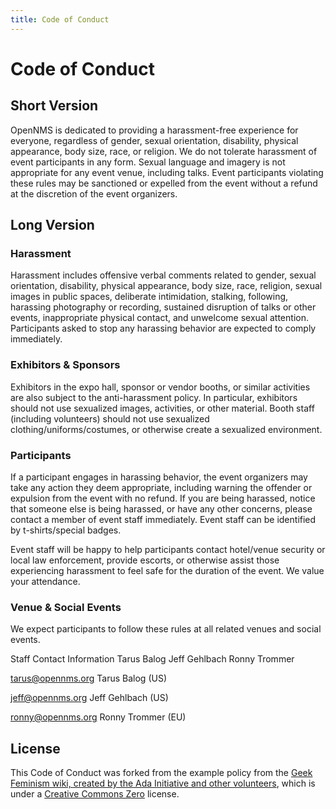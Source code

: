 ```yaml
---
title: Code of Conduct
---
```


# Code of Conduct

## Short Version

OpenNMS is dedicated to providing a harassment-free experience for everyone, regardless of gender, sexual orientation, disability, physical appearance, body size, race, or religion.
We do not tolerate harassment of event participants in any form. Sexual language and imagery is not appropriate for any event venue, including talks.
Event participants violating these rules may be sanctioned or expelled from the event without a refund at the discretion of the event organizers.

## Long Version

### Harassment

Harassment includes offensive verbal comments related to gender, sexual orientation, disability, physical appearance, body size, race, religion, sexual images in public spaces, deliberate intimidation, stalking, following, harassing photography or recording, sustained disruption of talks or other events, inappropriate physical contact, and unwelcome sexual attention.
Participants asked to stop any harassing behavior are expected to comply immediately.

### Exhibitors & Sponsors

Exhibitors in the expo hall, sponsor or vendor booths, or similar activities are also subject to the anti-harassment policy.
In particular, exhibitors should not use sexualized images, activities, or other material.
Booth staff (including volunteers) should not use sexualized clothing/uniforms/costumes, or otherwise create a sexualized environment.

### Participants

If a participant engages in harassing behavior, the event organizers may take any action they deem appropriate, including warning the offender or expulsion from the event with no refund.
If you are being harassed, notice that someone else is being harassed, or have any other concerns, please contact a member of event staff immediately.
Event staff can be identified by t-shirts/special badges.

Event staff will be happy to help participants contact hotel/venue security or local law enforcement, provide escorts, or otherwise assist those experiencing harassment to feel safe for the duration of the event.
We value your attendance.

### Venue & Social Events

We expect participants to follow these rules at all related venues and social events.

Staff Contact Information
Tarus Balog
Jeff Gehlbach
Ronny Trommer

tarus@opennms.org
Tarus Balog (US)

jeff@opennms.org
Jeff Gehlbach (US)

ronny@opennms.org
Ronny Trommer (EU)

## License

This Code of Conduct was forked from the example policy from the [Geek Feminism wiki, created by the Ada Initiative and other volunteers](http://geekfeminism.wikia.com/wiki/Conference_anti-harassment/Policy), which is under a [Creative Commons Zero](http://creativecommons.org/choose/zero/) license.
